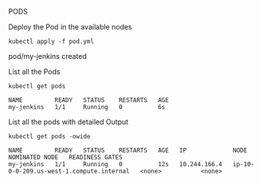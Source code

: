 PODS

Deploy the Pod in the available nodes

```
kubectl apply -f pod.yml 
```
pod/my-jenkins created

List all the Pods
```
kubectl get pods
```
```
NAME         READY   STATUS    RESTARTS   AGE
my-jenkins   1/1     Running   0          6s
```
List all the pods with detailed Output
```
kubectl get pods -owide
```
```
NAME         READY   STATUS    RESTARTS   AGE   IP             NODE                                       NOMINATED NODE   READINESS GATES
my-jenkins   1/1     Running   0          12s   10.244.166.4   ip-10-0-0-209.us-west-1.compute.internal   <none>           <none>
```
